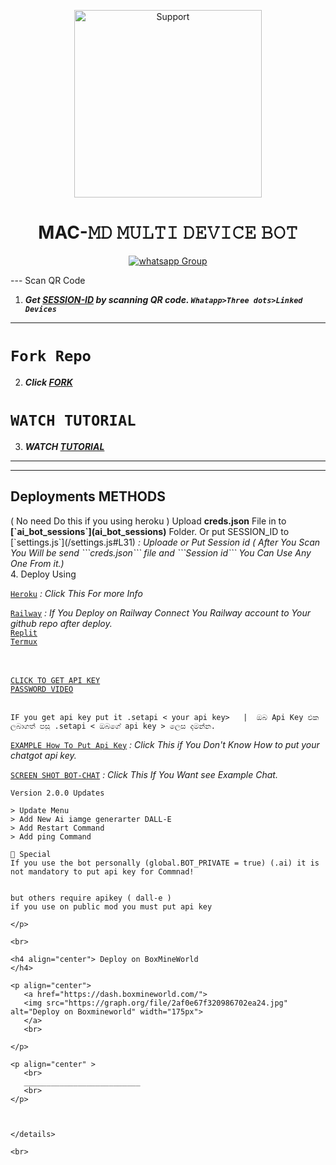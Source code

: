 <!DOCTYPE html>
<html>
<body>
  <p align="center">
    <a href="https://chat.whatsapp.com/IpDbNkTpz1l520HHFuS7B7">
      <img alt="Support" height="300"
        src="https://telegra.ph/file/d56271ce89ab876ba00b8.jpg">
    </a>
  </p>
  <h1 align="center">MAC-𝙼𝙳 𝙼𝚄𝙻𝚃𝙸 𝙳𝙴𝚅𝙸𝙲𝙴 𝙱𝙾𝚃</h1>
  <p align="center">
    <div hx-get="/visitor_count" hx-target="this" hx-swap="innerHTML"></div>
  </p>
  <p align="center">
    <a href="https://chat.whatsapp.com/BEhEne7RdGBC3y5vYltuxL" target="_blank">
      <img alt="whatsapp Group" src="https://img.shields.io/badge/ MAC Support Group -25D366?style=for-the-badge&logo=whatsapp&logoColor=blue" />
    </a>
  </p>
---
Scan QR Code

1. ***Get [SESSION-ID](https://gpt-qr-code.onrender.com/) by scanning QR code. `Whatapp>Three dots>Linked Devices`***
--- 
# ```Fork Repo```
2. ***Click [FORK](https://github.com/Maccoder3/MAC-MD/fork)***
# ```WATCH TUTORIAL```
3. ***WATCH [TUTORIAL]()***
---
  <hr>
  <h2>Deployments METHODS</h2>
 ( No need Do this if you using heroku ) Upload <b>creds.json</b> File in to <b>[`ai_bot_sessions`](ai_bot_sessions)</b> Folder.
  Or put SESSION_ID to [`settings.js`](/settings.js#L31) <i> : Uploade or Put Session id ( After You Scan You Will be send ```creds.json``` file and ```Session id``` You Can Use Any One From it.)</i> <br> 
 4. Deploy Using 

 [`Heroku`](md/deploy_on_heroku.md)  <i> : Click This For more Info </i>
 
 [`Railway`](https://railway.app?referralCode=jDDNQq) <i> : If You Deploy on Railway Connect You Railway account to Your github repo after deploy. </i><br>
 [`Replit`](md/deploy_on_replit.md) <br>
 [`Termux`](md/deploy_on_termux.md)
 
<br><br>
[`CLICK TO GET API KEY`](https://platform.openai.com/docs/) <br> 
[`PASSWORD VIDEO`](https://youtube.com/shorts/EkLrmE3LDiE?feature=share)<br><br>
```
IF you get api key put it .setapi < your api key>   |  ඔබ Api Key එක ලබාගත් පසු .setapi < ඔබගේ api key > ලෙස දමන්න.
```
 
 
 [`EXAMPLE How To Put Api Key`](https://github.com/DarkMakerofc/OpenAi-ChatGPT-Bot/issues/2#issuecomment-1603656922) <i> : Click This if You Don't Know How to put your chatgot api key.</i>

 [`SCREEN SHOT BOT-CHAT`](https://telegra.ph/file/e67c72bd83f2132dc1803.jpg) <i> : Click This If You Want see Example Chat.</i>

 ```
Version 2.0.0 Updates

> Update Menu 
> Add New Ai iamge generarter DALL-E
> Add Restart Command 
> Add ping Command

🥵 Special
If you use the bot personally (global.BOT_PRIVATE = true) (.ai) it is not mandatory to put api key for Commnad!


but others require apikey ( dall-e )
if you use on public mod you must put api key
    
</p>

<br>

<h4 align="center"> Deploy on BoxMineWorld
</h4>
  
<p align="center">
    <a href="https://dash.boxmineworld.com/">
    <img src="https://graph.org/file/2af0e67f320986702ea24.jpg" alt="Deploy on Boxmineworld" width="175px">
    </a>
    <br>

</p>

<p align="center" >
    <br>
    __________________________
    <br>
</p>



</details>

<br>
